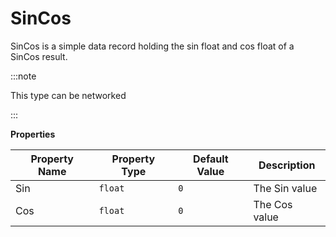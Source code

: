 # SinCos

SinCos is a simple data record holding the sin float and cos float of a SinCos result.

:::note

This type can be networked

:::

**Properties**

Property Name | Property Type | Default Value | Description
--- | --- | --- | ---
Sin | `float` | `0` | The Sin value
Cos | `float` | `0` | The Cos value